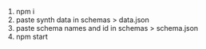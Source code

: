 1. npm i
2. paste synth data in schemas > data.json
3. paste schema names and id in schemas > schema.json
4. npm start
